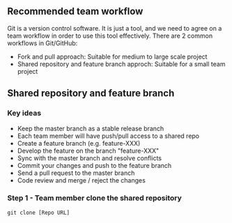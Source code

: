 ## Recommended team workflow

Git is a version control software. It is just a tool, and we need to agree on a team workflow in order to use this tool effectively. There are 2 common workflows in Git/GitHub:

- Fork and pull approach: Suitable for medium to large scale project
- Shared repository and feature branch approch: Suitable for a small team project

## Shared repository and feature branch

### Key ideas

- Keep the master branch as a stable release branch
- Each team member will have push/pull access to a shared repo
- Create a feature branch (e.g. feature-XXX)
- Develop the feature on the branch "feature-XXX"
- Sync with the master branch and resolve conflicts
- Commit your changes and push to the feature branch 
- Send a pull request to the master branch
- Code review and merge / reject the changes

### Step 1 - Team member clone the shared repository

```
git clone [Repo URL]
```
